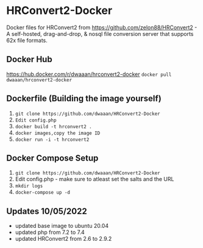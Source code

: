 # HRConvert2-Docker

Docker files for HRConvert2 from https://github.com/zelon88/HRConvert2 - A self-hosted, drag-and-drop, & nosql file conversion server that supports 62x file formats.

## Docker Hub
https://hub.docker.com/r/dwaaan/hrconvert2-docker
`docker pull dwaaan/hrconvert2-docker`


## Dockerfile (Building the image yourself)

1. `git clone https://github.com/dwaaan/HRConvert2-Docker`
2. `Edit config.php`
3. `docker build -t hrconvert2 .`
4. `docker images,copy the image ID`
5. `docker run -i -t hrconvert2`
 

## Docker Compose Setup

1. `git clone https://github.com/dwaaan/HRConvert2-Docker`
2. Edit config.php - make sure to atleast set the salts and the URL
3. `mkdir logs`
4. `docker-compose up -d`


## Updates 10/05/2022
* updated base image to ubuntu 20.04
* updated php from 7.2 to 7.4
* updated HRConvert2 from 2.6 to 2.9.2

